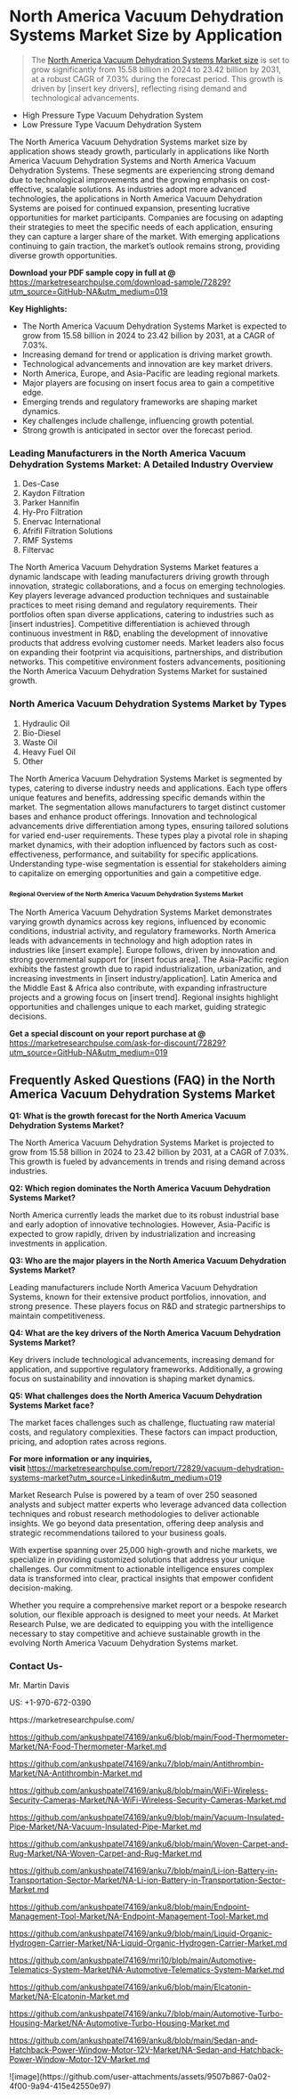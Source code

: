<h1>North America Vacuum Dehydration Systems Market&nbsp;Size by Application</h1><blockquote><p>The <a href="https://marketresearchpulse.com/download-sample/72829?utm_source=GitHub-NA&amp;utm_medium=019">North America Vacuum Dehydration Systems Market size</a> is set to grow significantly from 15.58 billion in 2024 to 23.42 billion by 2031, at a robust CAGR of 7.03% during the forecast period. This growth is driven by [insert key drivers], reflecting rising demand and technological advancements.</p></blockquote><ul><li>High Pressure Type Vacuum Dehydration System<li> Low Pressure Type Vacuum Dehydration System</li></ul><p>The North America Vacuum Dehydration Systems market size by application shows steady growth, particularly in applications like North America Vacuum Dehydration Systems and North America Vacuum Dehydration Systems. These segments are experiencing strong demand due to technological improvements and the growing emphasis on cost-effective, scalable solutions. As industries adopt more advanced technologies, the applications in North America Vacuum Dehydration Systems are poised for continued expansion, presenting lucrative opportunities for market participants. Companies are focusing on adapting their strategies to meet the specific needs of each application, ensuring they can capture a larger share of the market. With emerging applications continuing to gain traction, the market’s outlook remains strong, providing diverse growth opportunities.</p><p><strong>Download your PDF sample copy in full at @ </strong><a href="https://marketresearchpulse.com/download-sample/72829?utm_source=GitHub-NA&amp;utm_medium=019">https://marketresearchpulse.com/download-sample/72829?utm_source=GitHub-NA&amp;utm_medium=019</a></p><p><strong>Key Highlights: </strong></p><ul><li>The North America Vacuum Dehydration Systems Market is expected to grow from 15.58 billion in 2024 to 23.42 billion by 2031, at a CAGR of 7.03%.</li><li>Increasing demand for trend or application is driving market growth.</li><li>Technological advancements and innovation are key market drivers.</li><li>North America, Europe, and Asia-Pacific are leading regional markets.</li><li>Major players are focusing on insert focus area to gain a competitive edge.</li><li>Emerging trends and regulatory frameworks are shaping market dynamics.</li><li>Key challenges include challenge, influencing growth potential.</li><li>Strong growth is anticipated in sector over the forecast period.</li></ul><h3>Leading Manufacturers in the North America Vacuum Dehydration Systems Market: A Detailed Industry Overview</h3><ol><li>Des-Case</li><li>Kaydon Filtration</li><li>Parker Hannifin</li><li>Hy-Pro Filtration</li><li>Enervac International</li><li>Afrifil Filtration Solutions</li><li>RMF Systems</li><li>Filtervac</li></ol><div class="flex max-w-full flex-col flex-grow"><div class="min-h-8 text-message flex w-full flex-col items-end gap-2 whitespace-normal break-words [.text-message+&amp;]:mt-5" dir="auto" data-message-author-role="assistant" data-message-id="fd8432e4-4910-450d-b182-61b7bfb0a01f" data-message-model-slug="gpt-4o"><div class="flex w-full flex-col gap-1 empty:hidden first:pt-[3px]"><div class="markdown prose w-full break-words dark:prose-invert light"><p>The North America Vacuum Dehydration Systems Market features a dynamic landscape with leading manufacturers driving growth through innovation, strategic collaborations, and a focus on emerging technologies. Key players leverage advanced production techniques and sustainable practices to meet rising demand and regulatory requirements. Their portfolios often span diverse applications, catering to industries such as [insert industries]. Competitive differentiation is achieved through continuous investment in R&amp;D, enabling the development of innovative products that address evolving customer needs. Market leaders also focus on expanding their footprint via acquisitions, partnerships, and distribution networks. This competitive environment fosters advancements, positioning the North America Vacuum Dehydration Systems Market for sustained growth.</p></div></div></div></div><h3>North America Vacuum Dehydration Systems Market by Types</h3><ol><li>Hydraulic Oil<li> Bio-Diesel<li> Waste Oil<li> Heavy Fuel Oil<li> Other</li></ol><div class="flex max-w-full flex-col flex-grow"><div class="min-h-8 text-message flex w-full flex-col items-end gap-2 whitespace-normal break-words [.text-message+&amp;]:mt-5" dir="auto" data-message-author-role="assistant" data-message-id="084470be-0bb7-4664-bddf-5156b4f41249" data-message-model-slug="gpt-4o-mini"><div class="flex w-full flex-col gap-1 empty:hidden first:pt-[3px]"><div class="markdown prose w-full break-words dark:prose-invert light"><p>The North America Vacuum Dehydration Systems Market is segmented by types, catering to diverse industry needs and applications. Each type offers unique features and benefits, addressing specific demands within the market. The segmentation allows manufacturers to target distinct customer bases and enhance product offerings. Innovation and technological advancements drive differentiation among types, ensuring tailored solutions for varied end-user requirements. These types play a pivotal role in shaping market dynamics, with their adoption influenced by factors such as cost-effectiveness, performance, and suitability for specific applications. Understanding type-wise segmentation is essential for stakeholders aiming to capitalize on emerging opportunities and gain a competitive edge.</p></div></div></div></div><h3><span style="font-size: 11px;">Regional Overview of the North America Vacuum Dehydration Systems Market</span></h3><div class="flex max-w-full flex-col flex-grow"><div class="min-h-8 text-message flex w-full flex-col items-end gap-2 whitespace-normal break-words [.text-message+&amp;]:mt-5" dir="auto" data-message-author-role="assistant" data-message-id="e9038762-ce64-4e30-91c9-9bd413514231" data-message-model-slug="gpt-4o-mini"><div class="flex w-full flex-col gap-1 empty:hidden first:pt-[3px]"><div class="markdown prose w-full break-words dark:prose-invert light"><p>The North America Vacuum Dehydration Systems Market demonstrates varying growth dynamics across key regions, influenced by economic conditions, industrial activity, and regulatory frameworks. North America leads with advancements in technology and high adoption rates in industries like [insert example]. Europe follows, driven by innovation and strong governmental support for [insert focus area]. The Asia-Pacific region exhibits the fastest growth due to rapid industrialization, urbanization, and increasing investments in [insert industry/application]. Latin America and the Middle East &amp; Africa also contribute, with expanding infrastructure projects and a growing focus on [insert trend]. Regional insights highlight opportunities and challenges unique to each market, guiding strategic decisions.</p></div></div></div></div><p><strong>Get a special discount on your report purchase at @ </strong><a href="https://marketresearchpulse.com/ask-for-discount/72829?utm_source=GitHub-NA&amp;utm_medium=019">https://marketresearchpulse.com/ask-for-discount/72829?utm_source=GitHub-NA&amp;utm_medium=019</a></p><h2>Frequently Asked Questions (FAQ) in the North America Vacuum Dehydration Systems Market</h2><p><strong>Q1: What is the growth forecast for the North America Vacuum Dehydration Systems Market?</strong></p><p>The North America Vacuum Dehydration Systems Market is projected to grow from 15.58 billion in 2024 to 23.42 billion by 2031, at a CAGR of 7.03%. This growth is fueled by advancements in trends and rising demand across industries.</p><p><strong>Q2: Which region dominates the North America Vacuum Dehydration Systems Market?</strong></p><p>North America currently leads the market due to its robust industrial base and early adoption of innovative technologies. However, Asia-Pacific is expected to grow rapidly, driven by industrialization and increasing investments in application.</p><p><strong>Q3: Who are the major players in the North America Vacuum Dehydration Systems Market?</strong></p><p>Leading manufacturers include North America Vacuum Dehydration Systems, known for their extensive product portfolios, innovation, and strong presence. These players focus on R&amp;D and strategic partnerships to maintain competitiveness.</p><p><strong>Q4: What are the key drivers of the North America Vacuum Dehydration Systems Market?</strong></p><p>Key drivers include technological advancements, increasing demand for application, and supportive regulatory frameworks. Additionally, a growing focus on sustainability and innovation is shaping market dynamics.</p><p><strong>Q5: What challenges does the North America Vacuum Dehydration Systems Market face?</strong></p><p>The market faces challenges such as challenge, fluctuating raw material costs, and regulatory complexities. These factors can impact production, pricing, and adoption rates across regions.</p><p><strong>For more information or any inquiries, visit&nbsp;</strong><a href="https://marketresearchpulse.com/report/72829/vacuum-dehydration-systems-market?utm_source=Linkedin&utm_medium=019">https://marketresearchpulse.com/report/72829/vacuum-dehydration-systems-market?utm_source=Linkedin&utm_medium=019</a></p><p>Market Research Pulse is powered by a team of over 250 seasoned analysts and subject matter experts who leverage advanced data collection techniques and robust research methodologies to deliver actionable insights. We go beyond data presentation, offering deep analysis and strategic recommendations tailored to your business goals.</p><p>With expertise spanning over 25,000 high-growth and niche markets, we specialize in providing customized solutions that address your unique challenges. Our commitment to actionable intelligence ensures complex data is transformed into clear, practical insights that empower confident decision-making.</p><p>Whether you require a comprehensive market report or a bespoke research solution, our flexible approach is designed to meet your needs. At Market Research Pulse, we are dedicated to equipping you with the intelligence necessary to stay competitive and achieve sustainable growth in the evolving North America Vacuum Dehydration Systems market.</p><h3><strong>Contact Us-</strong></h3><p>Mr. Martin Davis</p><p>US: +1-970-672-0390</p><p>https://marketresearchpulse.com/</p><p><a href="https://github.com/ankushpatel74169/anku6/blob/main/Food-Thermometer-Market/NA-Food-Thermometer-Market.md">https://github.com/ankushpatel74169/anku6/blob/main/Food-Thermometer-Market/NA-Food-Thermometer-Market.md</a></p><p><a href="https://github.com/ankushpatel74169/anku7/blob/main/Antithrombin-Market/NA-Antithrombin-Market.md">https://github.com/ankushpatel74169/anku7/blob/main/Antithrombin-Market/NA-Antithrombin-Market.md</a></p><p><a href="https://github.com/ankushpatel74169/anku8/blob/main/WiFi-Wireless-Security-Cameras-Market/NA-WiFi-Wireless-Security-Cameras-Market.md">https://github.com/ankushpatel74169/anku8/blob/main/WiFi-Wireless-Security-Cameras-Market/NA-WiFi-Wireless-Security-Cameras-Market.md</a></p><p><a href="https://github.com/ankushpatel74169/anku9/blob/main/Vacuum-Insulated-Pipe-Market/NA-Vacuum-Insulated-Pipe-Market.md">https://github.com/ankushpatel74169/anku9/blob/main/Vacuum-Insulated-Pipe-Market/NA-Vacuum-Insulated-Pipe-Market.md</a></p><p><a href="https://github.com/ankushpatel74169/anku6/blob/main/Woven-Carpet-and-Rug-Market/NA-Woven-Carpet-and-Rug-Market.md">https://github.com/ankushpatel74169/anku6/blob/main/Woven-Carpet-and-Rug-Market/NA-Woven-Carpet-and-Rug-Market.md</a></p><p><a href="https://github.com/ankushpatel74169/anku7/blob/main/Li-ion-Battery-in-Transportation-Sector-Market/NA-Li-ion-Battery-in-Transportation-Sector-Market.md">https://github.com/ankushpatel74169/anku7/blob/main/Li-ion-Battery-in-Transportation-Sector-Market/NA-Li-ion-Battery-in-Transportation-Sector-Market.md</a></p><p><a href="https://github.com/ankushpatel74169/anku8/blob/main/Endpoint-Management-Tool-Market/NA-Endpoint-Management-Tool-Market.md">https://github.com/ankushpatel74169/anku8/blob/main/Endpoint-Management-Tool-Market/NA-Endpoint-Management-Tool-Market.md</a></p><p><a href="https://github.com/ankushpatel74169/anku9/blob/main/Liquid-Organic-Hydrogen-Carrier-Market/NA-Liquid-Organic-Hydrogen-Carrier-Market.md">https://github.com/ankushpatel74169/anku9/blob/main/Liquid-Organic-Hydrogen-Carrier-Market/NA-Liquid-Organic-Hydrogen-Carrier-Market.md</a></p><p><a href="https://github.com/ankushpatel74169/mri10/blob/main/Automotive-Telematics-System-Market/NA-Automotive-Telematics-System-Market.md">https://github.com/ankushpatel74169/mri10/blob/main/Automotive-Telematics-System-Market/NA-Automotive-Telematics-System-Market.md</a></p><p><a href="https://github.com/ankushpatel74169/anku6/blob/main/Elcatonin-Market/NA-Elcatonin-Market.md">https://github.com/ankushpatel74169/anku6/blob/main/Elcatonin-Market/NA-Elcatonin-Market.md</a></p><p><a href="https://github.com/ankushpatel74169/anku7/blob/main/Automotive-Turbo-Housing-Market/NA-Automotive-Turbo-Housing-Market.md">https://github.com/ankushpatel74169/anku7/blob/main/Automotive-Turbo-Housing-Market/NA-Automotive-Turbo-Housing-Market.md</a></p><p><a href="https://github.com/ankushpatel74169/anku8/blob/main/Sedan-and-Hatchback-Power-Window-Motor-12V-Market/NA-Sedan-and-Hatchback-Power-Window-Motor-12V-Market.md">https://github.com/ankushpatel74169/anku8/blob/main/Sedan-and-Hatchback-Power-Window-Motor-12V-Market/NA-Sedan-and-Hatchback-Power-Window-Motor-12V-Market.md</a></p>
![image](https://github.com/user-attachments/assets/9507b867-0a02-4f00-9a94-415e42550e97)
